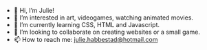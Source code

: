 - 👋 Hi, I’m Julie!
- 👀 I’m interested in art, videogames, watching animated movies.
- 🌱 I’m currently learning CSS, HTML and Javascript.
- 💞️ I’m looking to collaborate on creating websites or a small game. 
- 📫 How to reach me: julie.habbestad@hotmail.com

<!---
juliehabb/juliehabb is a ✨ special ✨ repository because its `README.md` (this file) appears on your GitHub profile.
You can click the Preview link to take a look at your changes.
--->
